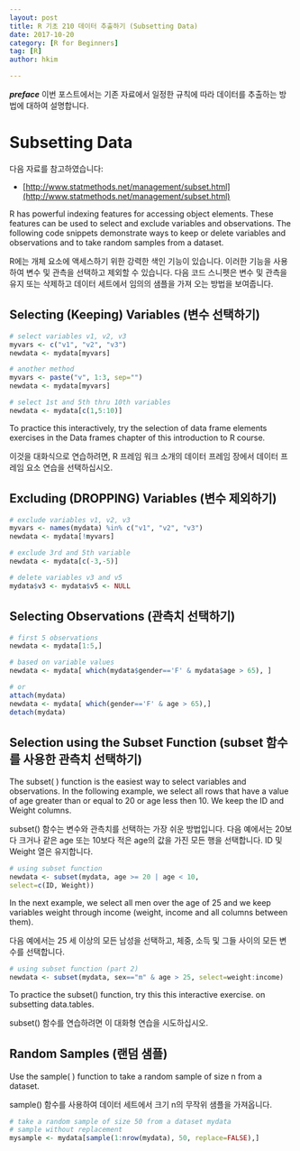 ```yaml
---
layout: post  
title: R 기초 210 데이터 추출하기 (Subsetting Data)  
date: 2017-10-20  
category: [R for Beginners]  
tag: [R]  
author: hkim  

---
```


***preface*** 이번 포스트에서는 기존 자료에서 일정한 규칙에 따라 데이터를 추출하는 방법에 대하여 설명합니다.

# Subsetting Data

다음 자료를 참고하였습니다:  
- [http://www.statmethods.net/management/subset.html](http://www.statmethods.net/management/subset.html)

R has powerful indexing features for accessing object elements. These features can be used to select and exclude variables and observations. The following code snippets demonstrate ways to keep or delete variables and observations and to take random samples from a dataset.

R에는 개체 요소에 액세스하기 위한 강력한 색인 기능이 있습니다. 이러한 기능을 사용하여 변수 및 관측을 선택하고 제외할 수 있습니다. 다음 코드 스니펫은 변수 및 관측을 유지 또는 삭제하고 데이터 세트에서 임의의 샘플을 가져 오는 방법을 보여줍니다.

## Selecting (Keeping) Variables (변수 선택하기)

```r
# select variables v1, v2, v3
myvars <- c("v1", "v2", "v3")
newdata <- mydata[myvars]

# another method
myvars <- paste("v", 1:3, sep="")
newdata <- mydata[myvars]

# select 1st and 5th thru 10th variables
newdata <- mydata[c(1,5:10)]
```

To practice this interactively, try the selection of data frame elements exercises in the Data frames chapter of this introduction to R course.

이것을 대화식으로 연습하려면, R 프레임 워크 소개의 데이터 프레임 장에서 데이터 프레임 요소 연습을 선택하십시오.



## Excluding (DROPPING) Variables (변수 제외하기)

```r
# exclude variables v1, v2, v3
myvars <- names(mydata) %in% c("v1", "v2", "v3")
newdata <- mydata[!myvars]

# exclude 3rd and 5th variable
newdata <- mydata[c(-3,-5)]

# delete variables v3 and v5
mydata$v3 <- mydata$v5 <- NULL
```

## Selecting Observations (관측치 선택하기)

```r
# first 5 observations
newdata <- mydata[1:5,]

# based on variable values
newdata <- mydata[ which(mydata$gender=='F' & mydata$age > 65), ]

# or
attach(mydata)
newdata <- mydata[ which(gender=='F' & age > 65),]
detach(mydata)
```

## Selection using the Subset Function (subset 함수를 사용한 관측치 선택하기)

The subset( ) function is the easiest way to select variables and observations. In the following example, we select all rows that have a value of age greater than or equal to 20 or age less then 10. We keep the ID and Weight columns.

subset() 함수는 변수와 관측치를 선택하는 가장 쉬운 방법입니다. 다음 예에서는 20보다 크거나 같은 age 또는 10보다 적은 age의 값을 가진 모든 행을 선택합니다. ID 및 Weight 열은 유지합니다.

```r
# using subset function
newdata <- subset(mydata, age >= 20 | age < 10,
select=c(ID, Weight))
```

In the next example, we select all men over the age of 25 and we keep variables weight through income (weight, income and all columns between them).

다음 예에서는 25 세 이상의 모든 남성을 선택하고, 체중, 소득 및 그들 사이의 모든 변수를 선택합니다.

```r
# using subset function (part 2)
newdata <- subset(mydata, sex=="m" & age > 25, select=weight:income)
```

To practice the subset() function, try this this interactive exercise. on subsetting data.tables.

subset() 함수를 연습하려면 이 대화형 연습을 시도하십시오.

## Random Samples (랜덤 샘플)

Use the sample( ) function to take a random sample of size n from a dataset.

sample() 함수를 사용하여 데이터 세트에서 크기 n의 무작위 샘플을 가져옵니다.

```r
# take a random sample of size 50 from a dataset mydata
# sample without replacement
mysample <- mydata[sample(1:nrow(mydata), 50, replace=FALSE),]
```
